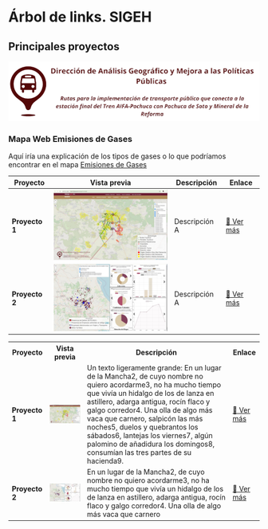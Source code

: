 # Árbol de links. SIGEH
## Principales proyectos  
![Imagen dle SIGEH](Otros_archivos/imagenes/sigeh.png)


### Mapa Web Emisiones de Gases
Aquí iría una explicación de los tipos de gases o lo que podríamos encontrar en el mapa
[Emisiones de Gases](http://sigeh.hidalgo.gob.mx/pags/semarnath/)  

| Proyecto      | Vista previa                                 | Descripción |Enlace |
|--------------|---------------------------------------------|--------------------|--------|
| **Proyecto 1** | <img src="Otros_archivos/imagenes/Captura_1.JPG" width="300"> | Descripción A|[🔗 Ver más](https://ejemplo.com/proyecto1) |
| **Proyecto 2** | <img src="Otros_archivos/imagenes/Captura_2.JPG" width="300"> | Descripción A|[🔗 Ver más](https://ejemplo.com/proyecto2) |
<div align='center'>
  <table width="100%" align>
    <tr>
      <th width:"10%">Proyecto</th>
      <th width:"40%">Vista previa</th>
      <th width:"40%">Descripción</th>
      <th width:"10%">Enlace</th>
    </tr>
    <tr>
      <td><b>Proyecto 1</b></td>
      <td><img src="Otros_archivos/imagenes/Captura_1.JPG" width="300"></td>
      <td>Un texto ligeramente grande: En un lugar de la Mancha2, de cuyo nombre no quiero acordarme3, no ha mucho tiempo que vivía un hidalgo de los de lanza en astillero, adarga antigua, rocín flaco y galgo corredor4. Una olla de algo más vaca que carnero, salpicón las más noches5, duelos y quebrantos los sábados6, lantejas los viernes7, algún palomino de añadidura los domingos8, consumían las tres partes de su hacienda9.</td>
      <td><a href="https://ejemplo.com/proyecto1">🔗 Ver más</a></td>
    </tr>
    <tr>
      <td><b>Proyecto 2</b></td>
      <td><img src="Otros_archivos/imagenes/Captura_2.JPG" width="300"></td>
      <td>En un lugar de la Mancha2, de cuyo nombre no quiero acordarme3, no ha mucho tiempo que vivía un hidalgo de los de lanza en astillero, adarga antigua, rocín flaco y galgo corredor4. Una olla de algo más vaca que carnero</td>
      <td><a href="https://ejemplo.com/proyecto2">🔗 Ver más</a></td>
    </tr>
  </table>
</div>
